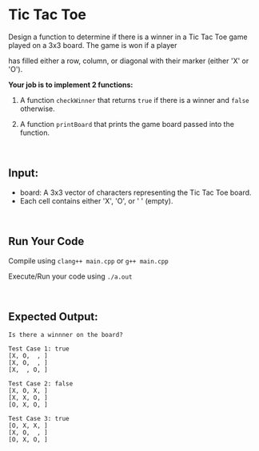 # Tic Tac Toe

Design a function to determine if there is a winner in a Tic Tac Toe game played on a 3x3 board. The game is won if a player 

has filled either a row, column, or diagonal with their marker (either 'X' or 'O').

**Your job is to implement 2 functions:**

1. A function `checkWinner` that
   returns `true` if there is a winner and `false` otherwise.

2. A function `printBoard` that
   prints the game board passed into the function.
<br />

## Input:
- board: A 3x3 vector of characters representing the Tic Tac Toe board.
- Each cell contains either 'X', 'O', or ' ' (empty).

<br />

## Run Your Code

Compile using `clang++ main.cpp` or `g++ main.cpp`

Execute/Run your code using `./a.out`

<br />


## Expected Output:

```
Is there a winnner on the board?

Test Case 1: true
[X, O,  , ]
[X, O,  , ]
[X,  , O, ]

Test Case 2: false
[X, O, X, ]
[X, X, O, ]
[O, X, O, ]

Test Case 3: true
[O, X, X, ]
[X, O,  , ]
[O, X, O, ]
```
